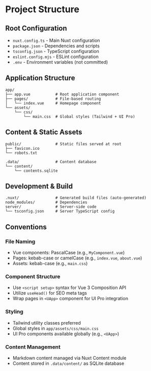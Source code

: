 # Project Structure

## Root Configuration

- `nuxt.config.ts` - Main Nuxt configuration
- `package.json` - Dependencies and scripts
- `tsconfig.json` - TypeScript configuration
- `eslint.config.mjs` - ESLint configuration
- `.env` - Environment variables (not committed)

## Application Structure

```
app/
├── app.vue           # Root application component
├── pages/            # File-based routing
│   └── index.vue     # Homepage component
└── assets/
    └── css/
        └── main.css  # Global styles (Tailwind + UI Pro)
```

## Content & Static Assets

```
public/               # Static files served at root
├── favicon.ico
└── robots.txt

.data/                # Content database
└── content/
    └── contents.sqlite
```

## Development & Build

```
.nuxt/                # Generated build files (auto-generated)
node_modules/         # Dependencies
server/               # Server-side code
└── tsconfig.json     # Server TypeScript config
```

## Conventions

### File Naming

- Vue components: PascalCase (e.g., `MyComponent.vue`)
- Pages: kebab-case or camelCase (e.g., `index.vue`, `about.vue`)
- Assets: kebab-case (e.g., `main.css`)

### Component Structure

- Use `<script setup>` syntax for Vue 3 Composition API
- Utilize `useHead()` for SEO meta tags
- Wrap pages in `<UApp>` component for UI Pro integration

### Styling

- Tailwind utility classes preferred
- Global styles in `app/assets/css/main.css`
- UI Pro components available globally (e.g., `<UApp>`)

### Content Management

- Markdown content managed via Nuxt Content module
- Content stored in `.data/content/` as SQLite database
